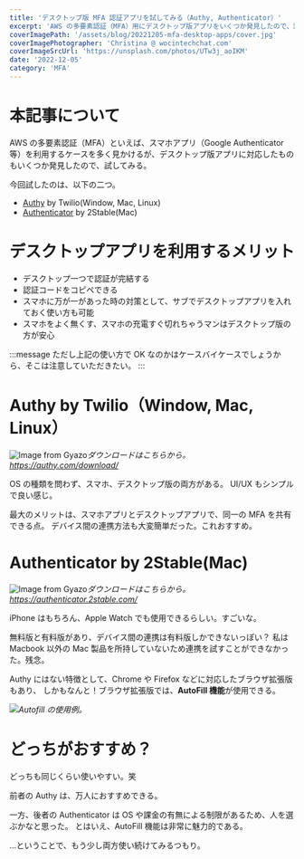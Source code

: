 ```yaml
---
title: 'デスクトップ版 MFA 認証アプリを試してみる（Authy, Authenticator）'
excerpt: 'AWS の多要素認証（MFA）用にデスクトップ版アプリをいくつか発見したので、試してみる。'
coverImagePath: '/assets/blog/20221205-mfa-desktop-apps/cover.jpg'
coverImagePhotographer: 'Christina @ wocintechchat.com'
coverImageSrcUrl: 'https://unsplash.com/photos/UTw3j_aoIKM'
date: '2022-12-05'
category: 'MFA'
---
```


# 本記事について

AWS の多要素認証（MFA）といえば、スマホアプリ（Google Authenticator 等）を利用するケースを多く見かけるが、デスクトップ版アプリに対応したものもいくつか発見したので、試してみる。

今回試したのは、以下の二つ。

- [Authy](https://authy.com/download/) by Twilio(Window, Mac, Linux)
- [Authenticator](https://authenticator.2stable.com/) by 2Stable(Mac)

# デスクトップアプリを利用するメリット

- デスクトップ一つで認証が完結する
- 認証コードをコピペできる
- スマホに万が一があった時の対策として、サブでデスクトップアプリを入れておく使い方も可能
- スマホをよく無くす、スマホの充電すぐ切れちゃうマンはデスクトップ版の方が安心

:::message
ただし上記の使い方で OK なのかはケースバイケースでしょうから、そこは注意していただきたい。
:::

# Authy by Twilio（Window, Mac, Linux）

![Image from Gyazo](https://i.gyazo.com/296712bf2cab526fd0dfb7871cccf4a5.jpg)_ダウンロードはこちらから。<https://authy.com/download/>_

OS の種類を問わず、スマホ、デスクトップ版の両方がある。
UI/UX もシンプルで良い感じ。

最大のメリットは、スマホアプリとデスクトップアプリで、同一の MFA を共有できる点。
デバイス間の連携方法も大変簡単だった。これおすすめ。

# Authenticator by 2Stable(Mac)

![Image from Gyazo](https://gyazo.com/b8fd1d31b769d8e3e804ff2c7da21f50.png)_ダウンロードはこちらから。<https://authenticator.2stable.com/>_

iPhone はもちろん、Apple Watch でも使用できるらしい。すごいな。

無料版と有料版があり、デバイス間の連携は有料版しかできないっぽい？
私は Macbook 以外の Mac 製品を所持していないため連携を試すことができなかった。残念。

Authy にはない特徴として、Chrome や Firefox などに対応したブラウザ拡張版もあり、
しかもなんと！ブラウザ拡張版では、**AutoFill 機能**が使用できる。

![](/assets/blog/20221205-mfa-desktop-apps/autofill_example.svg)_Autofill の使用例。_

# どっちがおすすめ？

どっちも同じくらい使いやすい。笑

前者の Authy は、万人におすすめできる。

一方、後者の Authenticator は OS や課金の有無による制限があるため、人を選ぶかなと思った。
とはいえ、AutoFill 機能は非常に魅力的である。

...ということで、もう少し両方使い続けてみるつもり。
